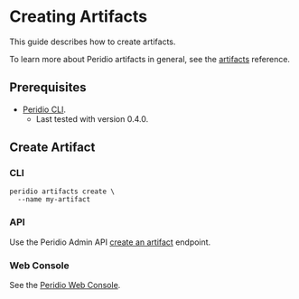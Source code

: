 # Creating Artifacts

This guide describes how to create artifacts.

To learn more about Peridio artifacts in general, see the [artifacts](/reference/artifacts)
reference.

## Prerequisites

- [Peridio CLI](https://github.com/peridio/morel/releases).
  - Last tested with version 0.4.0.

## Create Artifact

### CLI

```console
peridio artifacts create \
  --name my-artifact
```

### API

Use the Peridio Admin API
[create an artifact](/admin-api#tag/artifacts/operations/create-an-artifact) endpoint.

### Web Console

See the [Peridio Web Console](https://console.cremini.peridio.com).
